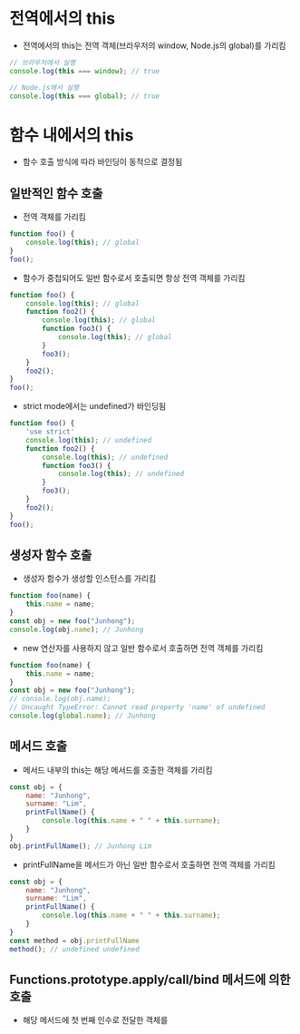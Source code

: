 # 전역에서의 this
* 전역에서의 this는 전역 객체(브라우저의 window, Node.js의 global)를 가리킴
```javascript
// 브라우저에서 실행
console.log(this === window); // true

// Node.js에서 실행
console.log(this === global); // true
```

# 함수 내에서의 this
* 함수 호출 방식에 따라 바인딩이 동적으로 결정됨

## 일반적인 함수 호출
* 전역 객체를 가리킴
```javascript
function foo() {
    console.log(this); // global
}
foo();
```
* 함수가 중첩되어도 일반 함수로서 호출되면 항상 전역 객체를 가리킴
```javascript
function foo() {
    console.log(this); // global
    function foo2() {
        console.log(this); // global
        function foo3() {
            console.log(this); // global
        }
        foo3();
    }
    foo2();
}
foo();
```
* strict mode에서는 undefined가 바인딩됨
```javascript
function foo() {
    'use strict'
    console.log(this); // undefined
    function foo2() {
        console.log(this); // undefined
        function foo3() {
            console.log(this); // undefined
        }
        foo3();
    }
    foo2();
}
foo();
```

## 생성자 함수 호출
* 생성자 함수가 생성할 인스턴스를 가리킴
```javascript
function foo(name) {
    this.name = name;
}
const obj = new foo("Junhong");
console.log(obj.name); // Junhong
```
* new 연산자를 사용하지 않고 일반 함수로서 호출하면 전역 객체를 가리킴
```javascript
function foo(name) {
    this.name = name;
}
const obj = new foo("Junhong");
// console.log(obj.name);
// Uncaught TypeError: Cannot read property 'name' of undefined
console.log(global.name); // Junhong
```

## 메서드 호출
* 메서드 내부의 this는 해당 메서드를 호출한 객체를 가리킴
```javascript
const obj = {
    name: "Junhong",
    surname: "Lim",
    printFullName() {
        console.log(this.name + " " + this.surname);
    }
}
obj.printFullName(); // Junhong Lim
```
* printFullName을 메서드가 아닌 일반 함수로서 호출하면 전역 객체를 가리킴
```javascript
const obj = {
    name: "Junhong",
    surname: "Lim",
    printFullName() {
        console.log(this.name + " " + this.surname);
    }
}
const method = obj.printFullName
method(); // undefined undefined
```

## Functions.prototype.apply/call/bind 메서드에 의한 호출
* 해당 메서드에 첫 번째 인수로 전달한 객체를 

